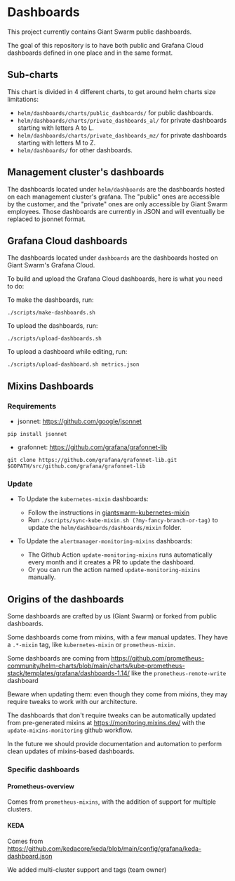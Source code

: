 # Dashboards

This project currently contains Giant Swarm public dashboards.

The goal of this repository is to have both public and Grafana Cloud dashboards defined in one place and in the same format.

## Sub-charts

This chart is divided in 4 different charts, to get around helm charts size limitations:
- `helm/dashboards/charts/public_dashboards/` for public dashboards.
- `helm/dashboards/charts/private_dashboards_al/` for private dashboards starting with letters A to L.
- `helm/dashboards/charts/private_dashboards_mz/` for private dashboards starting with letters M to Z.
- `helm/dashboards/` for other dashboards.

## Management cluster's dashboards

The dashboards located under `helm/dashboards` are the dashboards hosted on each management cluster's grafana.
The "public" ones are accessible by the customer, and the "private" ones are only accessible by Giant Swarm employees.
Those dashboards are currently in JSON and will eventually be replaced to jsonnet format.

## Grafana Cloud dashboards

The dashboards located under `dashboards` are the dashboards hosted on Giant Swarm's Grafana Cloud.

To build and upload the Grafana Cloud dashboards, here is what you need to do:

To make the dashboards, run:
```
./scripts/make-dashboards.sh
```

To upload the dashboards, run:
```
./scripts/upload-dashboards.sh
```

To upload a dashboard while editing, run:
```
./scripts/upload-dashboard.sh metrics.json
```


## Mixins Dashboards

### Requirements

* jsonnet: https://github.com/google/jsonnet

`pip install jsonnet`

* grafonnet: https://github.com/grafana/grafonnet-lib

`git clone https://github.com/grafana/grafonnet-lib.git $GOPATH/src/github.com/grafana/grafonnet-lib`


### Update 

* To Update the `kubernetes-mixin` dashboards:

  * Follow the instructions in [giantswarm-kubernetes-mixin](https://github.com/giantswarm/giantswarm-kubernetes-mixin)
  * Run `./scripts/sync-kube-mixin.sh (?my-fancy-branch-or-tag)` to update the `helm/dashboards/dashboards/mixin` folder.

* To Update the `alertmanager-monitoring-mixins` dashboards:

  * The Github Action `update-monitoring-mixins` runs automatically every month and it creates a PR to update the dashboard.
  * Or you can run the action named `update-monitoring-mixins` manually.

## Origins of the dashboards

Some dashboards are crafted by us (Giant Swarm) or forked from public dashboards.

Some dashboards come from mixins, with a few manual updates. They have a `.*-mixin` tag, like `kubernetes-mixin` or `prometheus-mixin`.

Some dashboards are coming from https://github.com/prometheus-community/helm-charts/blob/main/charts/kube-prometheus-stack/templates/grafana/dashboards-1.14/ like the `prometheus-remote-write` dashboard

Beware when updating them: even though they come from mixins, they may require tweaks to work with our architecture.

The dashboards that don't require tweaks can be automatically updated from pre-generated mixins at https://monitoring.mixins.dev/ with the `update-mixins-monitoring` github workflow.

In the future we should provide documentation and automation to perform clean updates of mixins-based dashboards.

### Specific dashboards

#### Prometheus-overview

Comes from `prometheus-mixins`, with the addition of support for multiple clusters.

#### KEDA

Comes from https://github.com/kedacore/keda/blob/main/config/grafana/keda-dashboard.json

We added multi-cluster support and tags (team owner)
